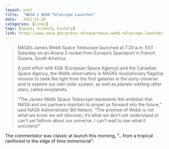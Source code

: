```yaml
---
layout: post
title:  "NASA's Webb Telescope Launches"
date:   2021-12-25
categories: [Links]
tags: [space, science, history]
link: https://www.nasa.gov/press-release/nasas-webb-telescope-launches-to-see-first-galaxies-distant-worlds
---
```


>NASA’s James Webb Space Telescope launched at 7:20 a.m. EST Saturday on an Ariane 5 rocket from Europe’s Spaceport in French Guiana, South America.
>
>A joint effort with ESA (European Space Agency) and the Canadian Space Agency, the Webb observatory is NASA’s revolutionary flagship mission to seek the light from the first galaxies in the early universe and to explore our own solar system, as well as planets orbiting other stars, called exoplanets.
>
>“The James Webb Space Telescope represents the ambition that NASA and our partners maintain to propel us forward into the future,” said NASA Administrator Bill Nelson. “The promise of Webb is not what we know we will discover; it’s what we don’t yet understand or can’t yet fathom about our universe. I can’t wait to see what it uncovers!”

The commentator was classic at launch this morning, "...from a tropical rainforest to the edge of time immemorial".
